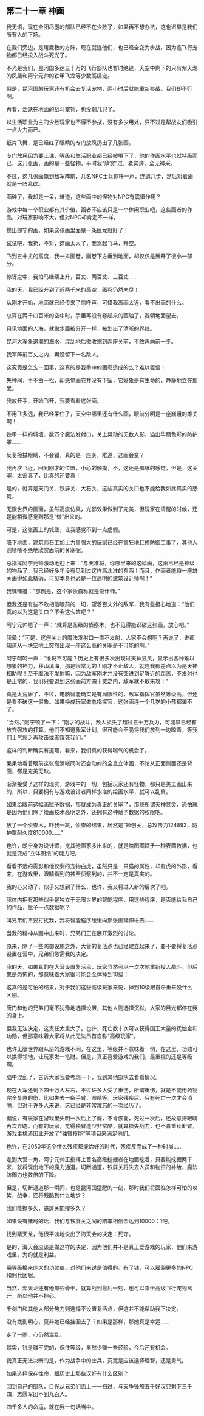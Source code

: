 ## 第二十一章 神画

我无语，现在全团尽墨的部队已经不在少数了，如果再不想办法，这也迟早是我们所有人的下场。

在我们旁边，是屠鹰教的方阵，现在就连他们，也已经全变为步战，因为连飞行宠物都已经投入战斗死光了。

不光是我们，昆河国多达三十万的飞行部队也暂时绝迹，天空中剩下的只有紫天龙的凤凰和阿宁元帅的铁甲飞龙等少数高级宠。

但是，昆河国的玩家还有机会去复活宠物，两小时后就能重新参战，我们却不行啊。

再看，活跃在地面的战斗宠物，也没剩几只了。

以生活职业为主的少数玩家也不得不参战，没有多少用处，只不过是帮战友们吸引一点火力而已。

纸片飞舞，是已经红了眼睛的专门放风扔出了几张画。

专门放风因为要上课，等级和生活职业都已经被甩下了，他的作画水平也就特级而已，这几张画，画的是一些怪物，平时我“欣赏”过，老实讲，全无神采。

不过，这几张画飘到敌军阵前，几名NPC士兵惊呼一声，连退几步，然后对着画就是一阵乱砍。

画碎了，我却是一呆，难道，这些画中的怪物对NPC有震慑作用？

游戏中每一个职业都有其价值，画者不应该只是一个休闲职业吧，这些画者的作品，对玩家影响不大，但对NPC却肯定不一样。

摸出郎宁的画，如果这张画里面是一条巨龙就好了！

试试吧，我扔，不对，这画太大了，我驾起飞马，升空。

飞到五十丈的高度，我一抖画卷，画卷下方垂到地面，却仅仅是展开了很小一部分。

惊讶之中，我拍马继续上升，百丈、两百丈、三百丈……

我的天，我已经升到了近两千米的高空，画卷仍然未尽！

从刚才开始，地面就已经传来了惊呼声，可惜我离画太近，看不出画的什么。

总算在两千四百米的空中时，手里再没有卷起来的画轴了，我朝地面望去。

只见地面的人海，就象水面被分开一样，被划出了清晰的界线。

昆河大军象退潮的海水，混乱地后撤收缩到两座关前，不敢再向前一步。

我军阵前百丈之内，再没留下一名敌人。

这究竟是怎么一回事，这真的是我手中的画卷造成的么？难以置信！

失神间，手不由一松，却感觉画卷并没有下坠，它好象是有生命的，静静地立在那里。

我放开手，开始飞开，我要看看这张画。

不用飞多远，我已经呆住了，天空中哪里还有什么画，眼前分明是一座巍峨的雄关啊！

铁甲一样的城墙、数万个魔法发射口，关上晃动的无数人影，溢出华丽色彩的防护罩……

反复擦拭眼睛，不会错，真的是一座关，难道，这画会变？

我再次飞近，回到刚才的位置，小心的触摸，不，这还是那纸的感觉，但是，这关塞，太逼真了，比真的还要真！

是的，就算是天门关、铁屏关、大石关，这些真实的关口也不能给我如此真实的感觉。

无限世界的画面，虽然高度仿真，光影效果做到了完美，但玩家在清醒的时候，还是能稍微感觉到那是“做”出来的。

可是，这张画上的城堡，让我感觉不到一点虚假。

降下地面，建筑师石工加上力量强大的玩家已经在疯狂地赶修防御工事了，其他人则啧啧不绝地欣赏面前的关塞呢。

总指挥阿宁元帅激动地迎上来：“与天准将，你哪里来的这幅画，这画已经是神级的物品了，我已经好多年没有见到过这样高水准的东西！而且，作画者能将一座雄关画得如此精确，可见本身也必是一位高明的建筑设计师啊！”

我嘿嘿道：“那倒是，这个家伙自称就是设计师。”

但我还是有些不敢相信眼前的一切，望着百丈外的敌军，我有些担心地道：“他们真的以为这是关口？不会这么笨吧？”

阿宁元帅嗯了一声：“就算是圣级的侦察术，也不见得能识破这张画，放心吧。”

我晕：“可是，这座关上的魔法发射口一直不发射，人家不会想啊？再说了，谁都知道从一块空地上突然出现一座这么高的关塞是不可能的啊。”

阿宁呵呵一声：“谁说不可能？历史上有很多次出现过天神显灵，显示出各种难以想象的神力，移山填海，那是很常见的！刚才不止敌人，就连我都差点以为是天神相助呢！至于魔法不发射嘛，因为敌军刚才并没有突进到足够近的距离，不发射也是正常的，我们只要退到这张画前方四十丈之内，敌军就不敢来攻！”

真是太荒唐了，不过，电脑智能确实是有局限性的，敌军指挥官虽然等级高，但还是看不破这一假象。如果换成玩家做总指挥官，这张画连一个几岁的小孩都骗不了。

“当然。”阿宁顿了一下：“刚才的战斗，敌人损失了超过五十万兵力，可能早已经有放弃强攻的打算。他们不知道我军计划，很可能会干脆将我们放到一边晾着，等我们士气疲乏再攻击或者饿死我们。”

这样的判断确实有道理，看来，我们真的获得喘气的机会了。

呆呆地看着眼前这张高清晰同时还会动的的全息立体画，不论从正面侧面还是背面，都是完美无缺。

渐渐接受了这样的现实，游戏中的一切，包括玩家还有怪物，都只是美工画出来的，所以，只要拥有与游戏设计者同样水准的绘画水平，就可以乱真。

如果给眼前这幅画赋予数据，那就成为真正的关塞了，那些所谓天神显灵，恐怕就是因为他们除了绘画技术高明之外，还拥有这种赋予数据的权限吧。

放了一个侦查术，吓我一跳，侦查的结果，居然是“神创关，总攻击力124892，防护罩耐久度810000……”

也许，朗宁身为设计师，比其他画家多出来的，就是给图画赋予一种表面数据，也就是变成“立体图纸”的能力吧。

看看不远的雾影和他仅剩的宠物白虎，虽然只是一只猫的属性，却有虎的外形，看来，在游戏里，眼睛看到的甚至侦察到的，并不一定是真实的。

我的心又动了，似乎又想到了什么，也许，我又将进入新的层次了吧。

我体内拥有那些似乎是独立于无限世界的智能程序，用这些程序，是否能给我自己的作品，赋予一点数据呢？

叫兄弟们不要打扰我，我将智能程序缓缓向那张画延伸进去……

当我的精神从画中出来时，兄弟们正在展开激烈的讨论。

原来，除了一些防御设施之外，大营的复活点也已经建立起来了，要不要将复活点设置在营中，兄弟们急需我的决定。

我的天，如果真的在大营设置复活点，玩家当然可以一次次地重新投入战斗，但后果是恐怖的，那意味着大家很可能会全体掉到10级！

这真的是可怕的结果，对于我们这些高级玩家来说，掉到10级跟自杀重来没什么区别。

唐门和他的兄弟们毫不犹豫地选择设置，其他人则选择沉默，大家的目光都停在我的身上。

但我无法决定，这责任太重大了。也许，死亡数十次可以获得国王大量的抚恤金和功勋，但那意味着大家将从此无法昂首自称“高级玩家”。

也许无限世界跟从前的游戏不同，在这里，等级并不意味着一切，在这里，功勋可以换得领地，让玩家发一笔财。但是，真正喜爱游戏的我们，最重视的还是等级啊。

脑中混乱了，告诉大家我要考虑一下，我到其他部队去看看情况。

现在大军还剩下四十万人左右，不过许多人受了重伤，所谓重伤，就是不能用药物完全复原的伤，比如失去一条手臂、眼睛等。玩家残疾后，只有死亡一次才会消除，但对于许多人来说，这已经是非常难忘的一次经历了。

据说，有玩家在游戏里失明一次后上了瘾，不肯恢复，死过一次后，还故意把眼睛再次弄瞎。而有的玩家，觉得独臂造型非常酷，就算损失战力，也不肯重续断臂，游戏主机还因此开放了“独臂技能”等项目来满足他们。

也许，在2050年这个什么残疾都能治好的时代，残疾反而成了一种时尚……

走到大营一角，阿宁元帅正指挥上百名高级挖掘者在地面挖着，只要能挖掘两千米，就将现出地下的魔力通道。切断通道，铁屏关将失去人员和物资的补给，魔法防御力也数倍的下降。

但是，切断通道那一瞬间，也是昆河国猛醒的一刻，那时我们将面临怎样可怕的攻势，战争，还将残酷到什么地步？

我们能撑多久，铁屏关能撑多久？

如果设有赌局的话，我们与铁屏关之间的赔率相信会达到10000：1吧。

找到紫天龙，他很平淡地说出了海天会的决定：死守。

是的，海天会应该是做这样的决定，因为他们并不是真正爱游戏的玩家，他们来游戏里，为的就是利益。

用等级换来庞大的功勋值，对他们来说是值得的。有了钱，可以雇佣更多的NPC和佣兵团呢。

当然，紫天龙还有他那些骨干，就算战到最后一刻，也可以乘坐高级飞行宠物离开，所以他并不担心。

千剑门和其他大部分势力则选择不设置复活点，但这并不能帮助我下决定。

没有找到明心，莫非她已经挂回去了？如果是那样，那她真是幸运……

走了一圈，心仍然混乱。

其实，钱是赚不完的，保住等级，虽然少赚一些经验，今后还有机会。

我真正无法决断的是，作为战争中的士兵，究竟是应该选择理智，还是勇气。

如果选择保存性命，跟历史上那些汉奸有什么区别？

回到自己的部队，目光从兄弟们面上一一扫过，与天争锋旅五千好汉只剩下三千四，志愿军团不到九百人。

四千多人的命运，就在我一句话当中。

